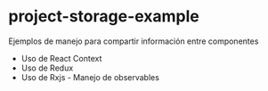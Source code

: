 # project-storage-example
Ejemplos de manejo para compartir información entre componentes

- Uso de React Context
- Uso de Redux
- Uso de Rxjs - Manejo de observables
